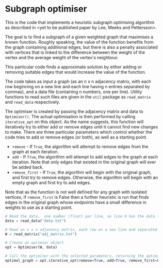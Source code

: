 # Subgraph optimiser

This is the code that implements a heuristic subgraph optimising algorithm as
described in &lt;yet to be published paper by Lee, Meeks and Pettersson&gt;.

The goal is to find a subgraph of a given weighted graph that maximises a known
function. Roughly speaking, the value of the function benefits from the graph
containing additional edges, but there is also a penalty associated with
vertices that is linked to the difference between the weight of the vertex and
the average weight of the vertex's neighbour.

This particular code finds a approximate solution by either adding or
removing suitable edges that would increase the value of the function.

The code takes as input a graph (as an n x n adjacency matrix, with each row
beginning on a new line and each line having n entries separated by commas),
and a data file (containing n numbers, one per line). Utility functions to read
such files are given in the `util` package as `read_matrix` and `read_data`
respectively.

The optimiser is created by passing the adjacency matrix and data to
`Optimiser()`. The actual optimisation is then performed by calling
`iterative_opt` on this object. As the name suggests, this function will
iteratively try to either add or remove edges until it cannot find new changes
to make. There are three particular parameters which control whether the code
tries to add or remove edges (or both), as well as a starting point.

* `remove` - If `True`, the algorithm will attempt to remove edges from the
	graph at each iteration.
* `add` - If `True`, the algorithm will attempt to add edges to the graph at
	each iteration. Note that only edges that existed in the original graph will
	ever be added back.
* `remove_first` - If `True`, the algorithm will begin with the original graph,
	and first try to remove edges. Otherwise, the algorithm will begin with an
	empty graph and first try to add edges.

Note that as the function is not well defined for any graph with isolated
vertices, if `remove_first` is False then a further heuristic is run that
finds edges in the original graph whose endpoints have a small difference in
weights to use as a starting point.

```python
# Read the data,  one number (float) per line, so line 0 has the data for vertex 0 and so-on
data = read_data("data.txt")

# Read an n x n adjacency matrix, each row on a new line and separated by commas
W = read_matrix("adj_matrix.txt")

# Create an optimser object
opt = Optimiser(W, data)

# Call the optimiser with the selected parameters, returning the optimal graph
optimal_graph = opt.iterative_opt(remove=True, add=True, remove_first=False)
```
